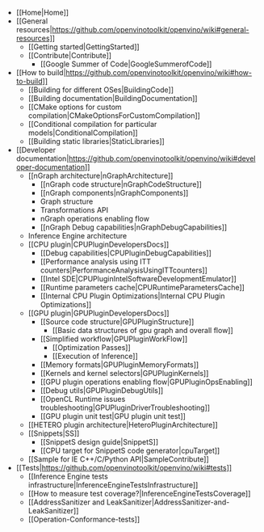* [[Home|Home]]
* [[General resources|https://github.com/openvinotoolkit/openvino/wiki#general-resources]]
    * [[Getting started|GettingStarted]]
    * [[Contribute|Contribute]]
        * [[Google Summer of Code|GoogleSummerofCode]]
* [[How to build|https://github.com/openvinotoolkit/openvino/wiki#how-to-build]]
    * [[Building for different OSes|BuildingCode]]
    * [[Building documentation|BuildingDocumentation]]
    * [[CMake options for custom compilation|CMakeOptionsForCustomCompilation]]
    * [[Conditional compilation for particular models|ConditionalCompilation]]
    * [[Building static libraries|StaticLibraries]]
* [[Developer documentation|https://github.com/openvinotoolkit/openvino/wiki#developer-documentation]]
    * [[nGraph architecture|nGraphArchitecture]]
        * [[nGraph code structure|nGraphCodeStructure]]
        * [[nGraph components|nGraphComponents]]
        * Graph structure
        * Transformations API
        * nGraph operations enabling flow
        * [[nGraph Debug capabilities|nGraphDebugCapabilities]]
    * Inference Engine architecture
    * [[CPU plugin|CPUPluginDevelopersDocs]]
        * [[Debug capabilities|CPUPluginDebugCapabilities]]
        * [[Performance analysis using ITT counters|PerformanceAnalysisUsingITTcounters]]
        * [[Intel SDE|CPUPluginIntelSoftwareDevelopmentEmulator]]
        * [[Runtime parameters cache|CPURuntimeParametersCache]]
        * [[Internal CPU Plugin Optimizations|Internal CPU Plugin Optimizations]]
    * [[GPU plugin|GPUPluginDevelopersDocs]]
        * [[Source code structure|GPUPluginStructure]]
            * [[Basic data structures of gpu graph and overall flow]] 
        * [[Simplified workflow|GPUPluginWorkFlow]]
            * [[Optimization Passes]]
            * [[Execution of Inference]]
        * [[Memory formats|GPUPluginMemoryFormats]]
        * [[Kernels and kernel selectors|GPUPluginKernels]]
        * [[GPU plugin operations enabling flow|GPUPluginOpsEnabling]]
        * [[Debug utils|GPUPluginDebugUtils]]
        * [[OpenCL Runtime issues troubleshooting|GPUPluginDriverTroubleshooting]]
        * [[GPU plugin unit test|GPU plugin unit test]]
    * [[HETERO plugin architecture|HeteroPluginArchitecture]]
    * [[Snippets|SS]]
        * [[SnippetS design guide|SnippetS]]
        * [[CPU target for SnippetS code generator|cpuTarget]]
    * [[Sample for IE C++/C/Python API|SampleContribute]]
* [[Tests|https://github.com/openvinotoolkit/openvino/wiki#tests]]
    * [[Inference Engine tests infrastructure|InferenceEngineTestsInfrastructure]]
    * [[How to measure test coverage?|InferenceEngineTestsCoverage]]
    * [[AddressSanitizer and LeakSanitizer|AddressSanitizer-and-LeakSanitizer]]
    * [[Operation-Conformance-tests]]
